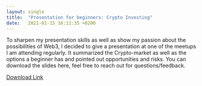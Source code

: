 ```yaml
---
layout: single
title:  "Presentation for beginners: Crypto Investing"
date:   2021-01-15 16:11:35 +0200
---
```


To sharpen my presentation skills as well as show my passion about the possibilities of Web3, I decided
to give a presentation at one of the meetups I am attending regularly. It summarized the Crypto-market as well
as the options a beginner has and pointed out opportunities and risks. You can download the slides here, feel 
free to reach out for questions/feedback.

[Download Link](https://github.com/phil3k3/philiplimbeck.dev/blob/main/files/CryptoInvesting.pdf)
